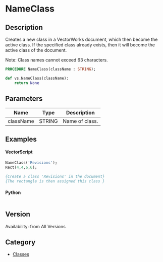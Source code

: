 # NameClass

## Description
Creates a new class in a VectorWorks document, which then become the active class.
If the specified class already exists, then it will become the active class of the document.

Note: Class names cannot exceed 63 characters.

```pascal
PROCEDURE NameClass(className : STRING);
```

```python
def vs.NameClass(className):
    return None
```

## Parameters
|Name|Type|Description|
|---|---|---|
|className|STRING|Name of class.|

## Examples
#### VectorScript ####
```pascal
NameClass('Revisions');
Rect(4,4,6,6);

{Create a class 'Revisions' in the document}
{The rectangle is then assigned this class }
```
#### Python ####
```python

```

## Version
Availability: from All Versions

## Category
* [Classes](../Categories/Classes.md)
